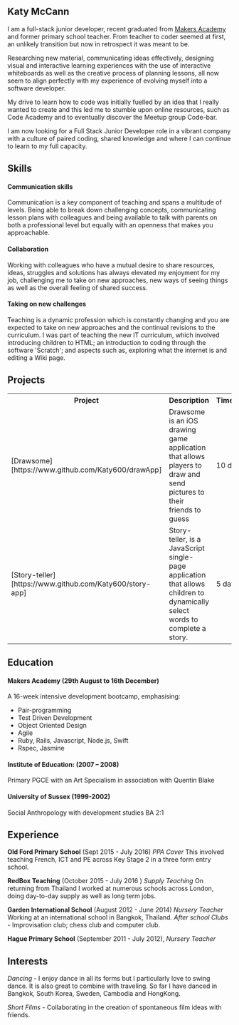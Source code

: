 ## Katy McCann

I am a full-stack junior developer, recent graduated from [Makers Academy](http://www.makersacademy.com/) and former primary school teacher.
From teacher to coder seemed at first, an unlikely transition but now in retrospect it was meant to be.

Researching new material, communicating ideas effectively, designing visual and interactive learning experiences with the use of interactive whiteboards as well as the creative process of planning lessons, all now seem to align perfectly with my experience of evolving myself into a software developer.

My drive to learn how to code was initially fuelled by an idea that I really wanted to create and this led me to stumble upon online resources, such as Code Academy and to eventually discover the Meetup group Code-bar.

I am now looking for a Full Stack Junior Developer role in a vibrant company with a culture of paired coding, shared knowledge and where I can continue to learn to my full capacity.

## Skills

#### Communication skills
Communication is a key component of teaching and spans a multitude of levels. Being able to break down challenging concepts, communicating lesson plans with colleagues and being available to talk with parents on both a professional level but equally with an openness that makes you approachable.


#### Collaboration
Working with colleagues who have a mutual desire to share resources, ideas, struggles and solutions has always elevated my enjoyment for my job, challenging me to take on new approaches, new ways of seeing things as well as the overall feeling of shared success.

#### Taking on new challenges
Teaching is a dynamic profession which is constantly changing and you are expected to take on new approaches and the continual revisions to the curriculum. I was part of teaching the new IT curriculum, which involved introducing children to HTML; an introduction to coding through the software 'Scratch'; and aspects such as, exploring what the internet is and editing a Wiki page.

## Projects
<table>
<tr><th>Project</th><th>Description</th><th>Timeframe</th><th>Technologies</th></tr>
<tr><td>[Drawsome][https://www.github.com/Katy600/drawApp]</td><td> Drawsome is an iOS drawing game application that allows players to draw and send pictures to their friends to guess</td><td>10 days</td><td>Swift 3, Xcode, Websockets, Node.js</td></tr>
<tr><td>[Story-teller][https://www.github.com/Katy600/story-app]</td><td> Story-teller, is a JavaScript single-page application that allows children to dynamically select words to complete a story.</td><td>5 days</td><td> Javascript, JQuery, HTML, CSS </td></tr>
</table>


## Education

#### Makers Academy (29th August  to 16th December)
A 16-week intensive development bootcamp, emphasising:

- Pair-programming
- Test Driven Development
- Object Oriented Design
- Agile
- Ruby, Rails, Javascript, Node.js, Swift
- Rspec, Jasmine

#### Institute of Education: (2007 – 2008)
Primary PGCE with an Art Specialism in association with Quentin Blake

#### University of Sussex (1999-2002)
Social Anthropology with development studies BA 2:1

## Experience
**Old Ford Primary School** (Sept 2015 - July 2016)
*PPA Cover*
This involved teaching French, ICT and PE across Key Stage 2 in a three form entry school.

**RedBox Teaching** (October 2015 - July 2016  )
*Supply Teaching*
On returning from Thailand I worked at numerous schools across London, doing day-to-day supply as well as long term jobs.

**Garden International School** (August 2012 - June 2014)
*Nursery Teacher*
Working at an international school in Bangkok, Thailand.
*After school Clubs* - Improvisation club; chess club and computer club.

**Hague Primary School** (September 2011 - July 2012),
*Nursery Teacher*

## Interests
*Dancing* - I enjoy dance in all its forms but I particularly love to swing dance. It is also great to combine with traveling. So far I have danced in Bangkok, South Korea, Sweden, Cambodia and HongKong.<br />

*Short Films* - Collaborating in the creation of spontaneous film ideas with friends.
